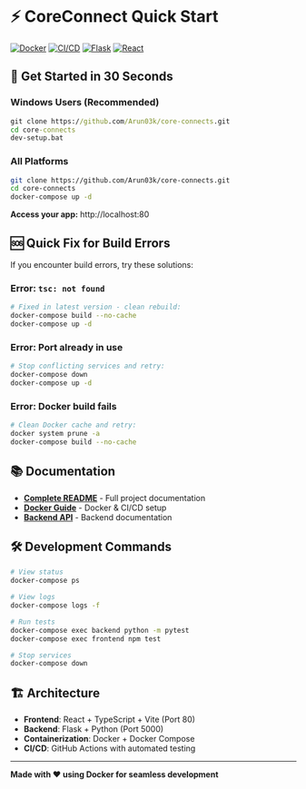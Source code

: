 # ⚡ CoreConnect Quick Start

[![Docker](https://img.shields.io/badge/Docker-Ready-blue?logo=docker)](https://www.docker.com/)
[![CI/CD](https://img.shields.io/badge/CI%2FCD-GitHub%20Actions-green?logo=github)](https://github.com/features/actions)
[![Flask](https://img.shields.io/badge/Backend-Flask-red?logo=flask)](https://flask.palletsprojects.com/)
[![React](https://img.shields.io/badge/Frontend-React-blue?logo=react)](https://reactjs.org/)

## 🚀 Get Started in 30 Seconds

### Windows Users (Recommended)
```cmd
git clone https://github.com/Arun03k/core-connects.git
cd core-connects
dev-setup.bat
```

### All Platforms
```bash
git clone https://github.com/Arun03k/core-connects.git
cd core-connects
docker-compose up -d
```

**Access your app:** http://localhost:80

## 🆘 Quick Fix for Build Errors

If you encounter build errors, try these solutions:

### Error: `tsc: not found` 
```bash
# Fixed in latest version - clean rebuild:
docker-compose build --no-cache
docker-compose up -d
```

### Error: Port already in use
```bash
# Stop conflicting services and retry:
docker-compose down
docker-compose up -d
```

### Error: Docker build fails
```bash
# Clean Docker cache and retry:
docker system prune -a
docker-compose build --no-cache
```

## 📚 Documentation

- **[Complete README](./README.md)** - Full project documentation
- **[Docker Guide](./DOCKER.md)** - Docker & CI/CD setup
- **[Backend API](./backend/README.md)** - Backend documentation

## 🛠️ Development Commands

```bash
# View status
docker-compose ps

# View logs  
docker-compose logs -f

# Run tests
docker-compose exec backend python -m pytest
docker-compose exec frontend npm test

# Stop services
docker-compose down
```

## 🏗️ Architecture

- **Frontend**: React + TypeScript + Vite (Port 80)
- **Backend**: Flask + Python (Port 5000)  
- **Containerization**: Docker + Docker Compose
- **CI/CD**: GitHub Actions with automated testing

---

**Made with ❤️ using Docker for seamless development**
